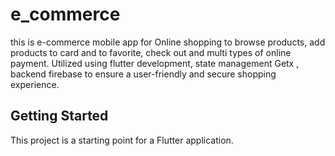 # e_commerce

this is e-commerce mobile app for Online shopping to browse products, add products to card and to favorite, check out and multi types of online payment. Utilized using flutter development, state management Getx , backend firebase to ensure a user-friendly and secure shopping experience.

## Getting Started

This project is a starting point for a Flutter application.

